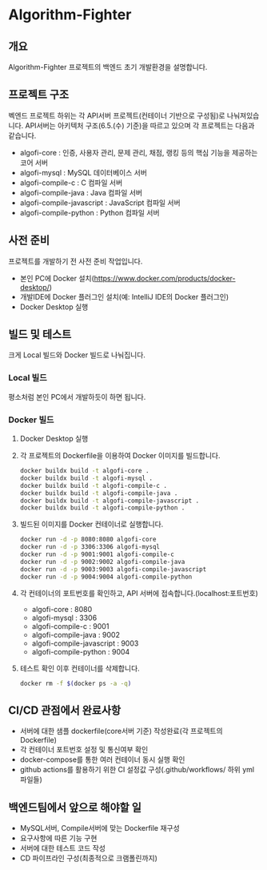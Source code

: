 # Algorithm-Fighter

## 개요
Algorithm-Fighter 프로젝트의 백엔드 초기 개발환경을 설명합니다.

## 프로젝트 구조
벡엔드 프로젝트 하위는 각 API서버 프로젝트(컨테이너 기반으로 구성됨)로 나눠져있습니다.
API서버는 아키텍처 구조(6.5.(수) 기준)을 따르고 있으며 각 프로젝트는 다음과 같습니다.
- algofi-core : 인증, 사용자 관리, 문제 관리, 채점, 랭킹 등의 핵심 기능을 제공하는 코어 서버
- algofi-mysql : MySQL 데이터베이스 서버
- algofi-compile-c : C 컴파일 서버
- algofi-compile-java : Java 컴파일 서버
- algofi-compile-javascript : JavaScript 컴파일 서버
- algofi-compile-python : Python 컴파일 서버

## 사전 준비
프로젝트를 개발하기 전 사전 준비 작업입니다.
- 본인 PC에 Docker 설치(https://www.docker.com/products/docker-desktop/)
- 개발IDE에 Docker 플러그인 설치(예: IntelliJ IDE의 Docker 플러그인)
- Docker Desktop 실행

## 빌드 및 테스트
크게 Local 빌드와 Docker 빌드로 나눠집니다.
### Local 빌드
평소처럼 본인 PC에서 개발하듯이 하면 됩니다.

### Docker 빌드
1. Docker Desktop 실행
2. 각 프로젝트의 Dockerfile을 이용하여 Docker 이미지를 빌드합니다.
   ```bash
   docker buildx build -t algofi-core .
   docker buildx build -t algofi-mysql .
   docker buildx build -t algofi-compile-c .
   docker buildx build -t algofi-compile-java .
   docker buildx build -t algofi-compile-javascript .
   docker buildx build -t algofi-compile-python .
   ```
3. 빌드된 이미지를 Docker 컨테이너로 실행합니다.
    ```bash
    docker run -d -p 8080:8080 algofi-core
    docker run -d -p 3306:3306 algofi-mysql
    docker run -d -p 9001:9001 algofi-compile-c
    docker run -d -p 9002:9002 algofi-compile-java
    docker run -d -p 9003:9003 algofi-compile-javascript
    docker run -d -p 9004:9004 algofi-compile-python
    ```
4. 각 컨테이너의 포트번호를 확인하고, API 서버에 접속합니다.(localhost:포트번호)
   - algofi-core : 8080
   - algofi-mysql : 3306
   - algofi-compile-c : 9001
   - algofi-compile-java : 9002
   - algofi-compile-javascript : 9003
   - algofi-compile-python : 9004

5. 테스트 확인 이후 컨테이너를 삭제합니다.
    ```bash
    docker rm -f $(docker ps -a -q)
    ```

## CI/CD 관점에서 완료사항
- 서버에 대한 샘플 dockerfile(core서버 기준) 작성완료(각 프로젝트의 Dockerfile)
- 각 컨테이너 포트번호 설정 및 통신여부 확인
- docker-compose를 통한 여러 컨테이너 동시 실행 확인
- github actions를 활용하기 위한 CI 설정값 구성(.github/workflows/ 하위 yml 파일들)

## 백엔드팀에서 앞으로 해야할 일
- MySQL서버, Compile서버에 맞는 Dockerfile 재구성
- 요구사항에 따른 기능 구현
- 서버에 대한 테스트 코드 작성
- CD 파이프라인 구성(최종적으로 크램폴린까지)